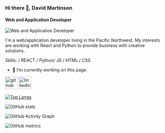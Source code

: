 ### Hi there 👋, David Martinson
#### Web and Application Developer
![Web and Application Developer](https://arturssmirnovs.github.io/github-profile-readme-generator/images/banner.png)

I'm a web/application developer living in the Pacific Northwest.  My interests are working with React and Python to provide business with creative solutions.

Skills: / REACT / Python/ JS / HTML / CSS

- 🔭 I’m currently working on this page. 


[<img src='https://cdn.jsdelivr.net/npm/simple-icons@3.0.1/icons/github.svg' alt='github' height='40'>](https://github.com/pdxdave)  [<img src='https://cdn.jsdelivr.net/npm/simple-icons@3.0.1/icons/linkedin.svg' alt='linkedin' height='40'>](https://www.linkedin.com/in/https://www.linkedin.com/in/dave-martinson-pdx//)  

[![Top Langs](https://github-readme-stats.vercel.app/api/top-langs/?username=pdxdave)](https://github.com/anuraghazra/github-readme-stats)

![GitHub stats](https://github-readme-stats.vercel.app/api?username=pdxdave&show_icons=true)  

![GitHub Activity Graph](https://activity-graph.herokuapp.com/graph?username=pdxdave)  

![GitHub metrics](https://metrics.lecoq.io/pdxdave)  


